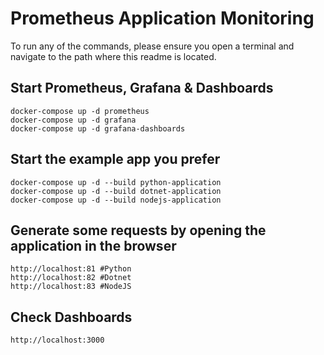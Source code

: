 # Prometheus Application Monitoring

To run any of the commands, please ensure you open a terminal and navigate to the path where this readme is located.

## Start Prometheus, Grafana & Dashboards

```
docker-compose up -d prometheus
docker-compose up -d grafana
docker-compose up -d grafana-dashboards
```

## Start the example app you prefer

```
docker-compose up -d --build python-application
docker-compose up -d --build dotnet-application
docker-compose up -d --build nodejs-application
```

## Generate some requests by opening the application in the browser

```
http://localhost:81 #Python
http://localhost:82 #Dotnet
http://localhost:83 #NodeJS
```

## Check Dashboards

```
http://localhost:3000

```

